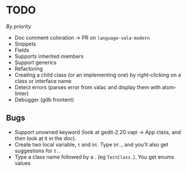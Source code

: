 # TODO

*By priority*

- Doc comment coloration -> PR on `language-vala-modern`
- Snippets
- Fields
- Supports inherited members
- Support generics
- Refactoring
- Creating a child class (or an implementing one) by right-clicking on a class or interface name
- Detect errors (parses error from valac and display them with atom-linter)
- Debugger (gdb frontent)

## Bugs

- Support unowned keyword (look at gedit-2.20.vapi -> App class, and then look at it in the doc).
- Create two local variable, `t` and `bt`. Type `bt.`, and you'll also get suggestions for `t.`.
- Type a class name followed by a . (eg `TestClass.`). You get enums values
